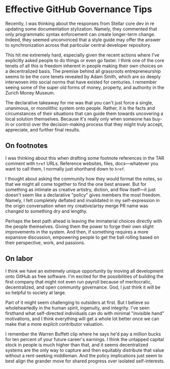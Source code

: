 # Effective GitHub Governance Tips

Recently, I was thinking about the responses from Stellar core dev in re updating some documentation stylization. Namely, they commented that only programmatic syntax enforcement can create longer-term change. Indeed, they seemed unconvinced that a style guide may offer the answer to synchronization across that particular central developer repository.

This hit me extremely hard, especially given the recent actions where I've explicitly asked people to do things or even go faster. I think one of the core tenets of all this is freedom inherent in people making their own choices on a decentralized basis. The premise behind all grassroots entrepreneurship seems to be the core tenets revealed by Adam Smith, which are so deeply interwoven into social norms that have existed for centuries. I remember seeing some of the super old forms of money, property, and authority in the Zurich Money Museum.

The declarative takeaway for me was that you can't just force a single, unanimous, or monolithic system onto people. Rather, it is the facts and circumstances of their situations that can guide them towards uncovering a local solution themselves. Because it's really only when someone has buy-in or control over the decision-making process that they might truly accept, appreciate, and further final results.

## On footnotes

I was thinking about this when drafting some footnote references in the TAR comment with `href` URLs. Reference websites, files, docs—whatever you want to call them, I normally just shorthand down to `href`.

I thought about asking the community how they would format the notes, so that we might all come together to find the one best answer. But for something as intimate as creative artistry, diction, and flow itself—it just doesn't seem like a declarative "policy" gives members the most freedom. Namely, I felt completely deflated and invalidated in my self-expression in the origin conversation when my creative/artsy merge PR name was changed to something dry and lengthy.

Perhaps the best path ahead is leaving the immaterial choices directly with the people themselves. Giving them the power to forge their own slight improvements in the system. And then, if something requires a more expansive discussion, empowering people to get the ball rolling based on their perspective, work, and passions.

## On labor

I think we have an extremely unique opportunity by moving all development onto GitHub as free software. I'm excited for the possibilities of building the first company that might not even run payroll because of meritocratic, decentralized, and open community governance. God, I just think it will be so helpful to society at large.

Part of it might seem challenging to outsiders at first. But I believe so wholeheartedly in the human spirit, ingenuity, and integrity. I've seen firsthand what self-directed individuals can do with minimal "invisible hand" motivations, and I think everything will get a whole lot better once we can make that a more explicit contributor valuation.

I remember the Warren Buffett clip where he says he'd pay a million bucks for ten percent of your future career's earnings. I think the untapped capital stock in people is much higher than that, and it seems decentralized systems are the only way to capture and then equitably distribute that value without a rent-seeking middleman. And the policy implications just seem to best align the grander move for shared progress over isolated self-interests.
